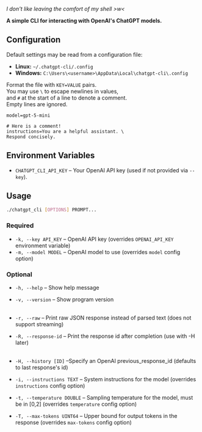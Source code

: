 *I don't like leaving the comfort of my shell >w<*

**A simple CLI for interacting with OpenAI's ChatGPT models.**

## Configuration

Default settings may be read from a configuration file:

* **Linux:** `~/.chatgpt-cli/.config`
* **Windows:** `C:\Users\<username>\AppData\Local\chatgpt-cli\.config`

Format the file with `KEY=VALUE` pairs.  
You may use `\` to escape newlines in values,  
and `#` at the start of a line to denote a comment.  
Empty lines are ignored.

```
model=gpt-5-mini

# Here is a comment!
instructions=You are a helpful assistant. \ 
Respond concisely.
```

## Environment Variables

* `CHATGPT_CLI_API_KEY` – Your OpenAI API key (used if not provided via `--key`).

## Usage

```bash
./chatgpt_cli [OPTIONS] PROMPT...
```

### Required

* `-k, --key API_KEY` – OpenAI API key (overrides `OPENAI_API_KEY` environment variable)
* `-m, --model MODEL` – OpenAI model to use (overrides `model` config option)

### Optional

* `-h, --help` – Show help message
* `-v, --version` – Show program version<br><br>

* `-r, --raw` – Print raw JSON response instead of parsed text (does not support streaming)
* `-R, --response-id` – Print the response id after completion (use with -H later)<br><br>

* `-H, --history [ID]` –Specify an OpenAI previous_response_id (defaults to last response's id)

* `-i, --instructions TEXT` – System instructions for the model (overrides `instructions` config option)
* `-t, --temperature DOUBLE` – Sampling temperature for the model, must be in [0,2] (overrides `temperature` config option)
* `-T, --max-tokens UINT64` – Upper bound for output tokens in the response (overrides `max-tokens` config option)




